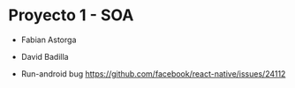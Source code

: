 # Proyecto 1 - SOA 

* Fabian Astorga 
* David Badilla

* Run-android bug https://github.com/facebook/react-native/issues/24112
